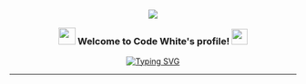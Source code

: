 <h3 align="center">

![](https://capsule-render.vercel.app/api?type=waving&color=gradient&height=100&section=header)


  <img src="https://camo.githubusercontent.com/5bbf8ca61ef5f92684489ace45ad6f45984fff87a621040c62b1fe31e3005ff9/687474703a2f2f692e696d6775722e636f6d2f436a34724d72532e676966" width="30">
  Welcome to Code White's profile!
  <img src="https://media.giphy.com/media/hvRJCLFzcasrR4ia7z/giphy.gif" width="28">
</h3>
<p align="center">
<a href="https://github.com/Samniq/"><img src="https://readme-typing-svg.herokuapp.com?font=Fira+Code&pause=400&center=true&vCenter=true&width=435&lines=I'm+Full+Stack+Web+Developer!;All+my+projects+are+in+description!;Any+questions%3F+;Contact+me!" alt="Typing SVG" /></a>
</p>

---
